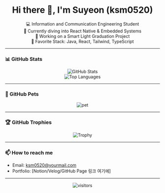 <h1 align="center">Hi there 👋, I'm Suyeon (ksm0520)</h1>

<p align="center">
  💻 Information and Communication Engineering Student<br/>
  🌱 Currently diving into React Native & Embedded Systems<br/>
  🔭 Working on a Smart Light Graduation Project<br/>
  📌 Favorite Stack: Java, React, Tailwind, TypeScript
</p>

---

### 📊 GitHub Stats

<p align="center">
  <img src="https://github-readme-stats.vercel.app/api?username=ksm0520&show_icons=true&theme=tokyonight" alt="GitHub Stats" />
  <br/>
  <img src="https://github-readme-stats.vercel.app/api/top-langs/?username=ksm0520&layout=compact&theme=tokyonight" alt="Top Languages" />
</p>

---

### 🐾 GitHub Pets

<p align="center">
  <img src="https://github-readme-pets.vercel.app/api/pet?name=cat&dob=2024-01-01&owner=ksm0520&theme=dark" alt="pet" />
</p>

---

### 🏆 GitHub Trophies

<p align="center">
  <img src="https://github-profile-trophy.vercel.app/?username=ksm0520&theme=tokyonight&column=4" alt="Trophy" />
</p>

---

### 📫 How to reach me

- Email: ksm0520@yourmail.com  
- Portfolio: [Notion/Velog/GitHub Page 링크 여기에]

---

<p align="center">
  <img src="https://komarev.com/ghpvc/?username=ksm0520&style=flat-square&color=blue" alt="visitors"/>
</p>
